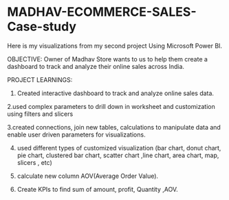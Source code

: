 # MADHAV-ECOMMERCE-SALES-Case-study
Here is my visualizations from my second project Using Microsoft Power BI.

OBJECTIVE:
Owner of Madhav Store wants to us to help them create a dashboard to track and analyze their online sales across India.

PROJECT LEARNINGS:
1. Created interactive dashboard to track and analyze online sales data.

2.used complex parameters to drill down in worksheet and customization using filters and slicers

3.created connections, join new tables, calculations to manipulate data and enable user driven parameters for visualizations.

4. used different types of customized visualization (bar chart, donut chart, pie chart, clustered bar chart, scatter chart ,line chart, area chart, map, slicers , etc)

5. calculate new column AOV(Average Order Value).

6. Create KPIs to find sum of amount, profit, Quantity ,AOV.
